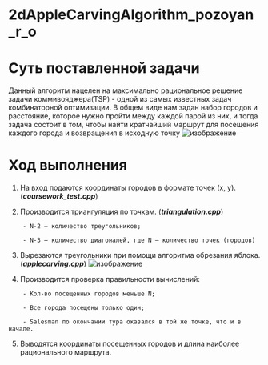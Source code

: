 # 2dAppleCarvingAlgorithm_pozoyan_r_o
# Суть поставленной задачи
Данный алгоритм нацелен на максимально рациональное решение задачи коммивояджера(TSP) - одной из самых известных задач комбинаторной оптимизации.  В общем виде нам
задан набор городов и расстояние, которое нужно пройти между
каждой парой из них, и тогда задача состоит в том, чтобы найти
кратчайший маршрут для посещения каждого города и возвращения в
исходную точку 
![изображение](https://user-images.githubusercontent.com/114441417/234395580-63c766a5-365c-4b8f-b485-754c9fc9a0be.png)

# Ход выполнения
1. На вход подаются координаты городов в формате точек (x, y). (***coursework_test.cpp***)

2. Производится триангуляция по точкам. (***triangulation.cpp***)
```
	- N-2 – количество треугольников;

	- N-3 – количество диагоналей, где N – количество точек (городов)
```

3. Вырезаются треугольники при помощи алгоритма обрезания яблока. (***applecarving.cpp***)
![изображение](https://user-images.githubusercontent.com/114441417/234394583-3c641136-4d47-4482-bf03-452b2b0e2d31.png)

4. Производится проверка правильности вычислений:
```
	- Кол-во посещенных городов меньше N;
	
	- Все города посещены только один;
	
	- Salesman по окончании тура оказался в той же точке, что и в начале.
```




5. Выводятся координаты посещенных городов и длина наиболее рационального маршрута.
